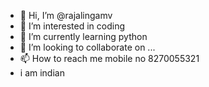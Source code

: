 - 👋 Hi, I’m @rajalingamv
- 👀 I’m interested in coding
- 🌱 I’m currently learning python 
- 💞️ I’m looking to collaborate on ...
- 📫 How to reach me mobile no 8270055321
- i am indian
<!---
rajalingamv/rajalingamv is a ✨ special ✨ repository because its `README.md` (this file) appears on your GitHub profile.
You can click the Preview link to take a look at your changes.
--->

